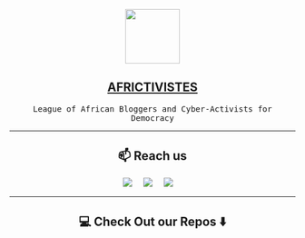 <p align="center">
  <a href="https://github.com/AfricTivistes">
    <img src="https://www.africtivistes.com/images/logo.svg" height="96">
    <h2 align="center">AFRICTIVISTES</h2>
  </a>
  <p align="center">
    <samp>League of African Bloggers and Cyber-Activists for Democracy</samp>
  </p>
</p>

<hr>

<h2  align="center">📫 Reach us</h2>
<p align="center">
  <a target="_blank"href="https://www.facebook.com/africtivistes"><img src="https://img.shields.io/badge/facebook-%232851A3.svg?&style=for-the-badge&logo=facebook&logoColor=white" /></a>&nbsp;&nbsp;&nbsp;&nbsp;
  <a target="_blank"href="https://twitter.com/AFRICTIVISTES"><img src="https://img.shields.io/badge/twitter-%231DA1F2.svg?&style=for-the-badge&logo=twitter&logoColor=white" /></a>&nbsp;&nbsp;&nbsp;&nbsp;
  <a href="mailto:info@africtivistes.org"><img src="https://img.shields.io/badge/mail-%23D14836.svg?&style=for-the-badge&logo=gmail&logoColor=white" /></a>&nbsp;&nbsp;&nbsp;&nbsp;
</p>
  
<hr>

<h2  align="center">💻 Check Out our Repos ⬇️ </h2>
